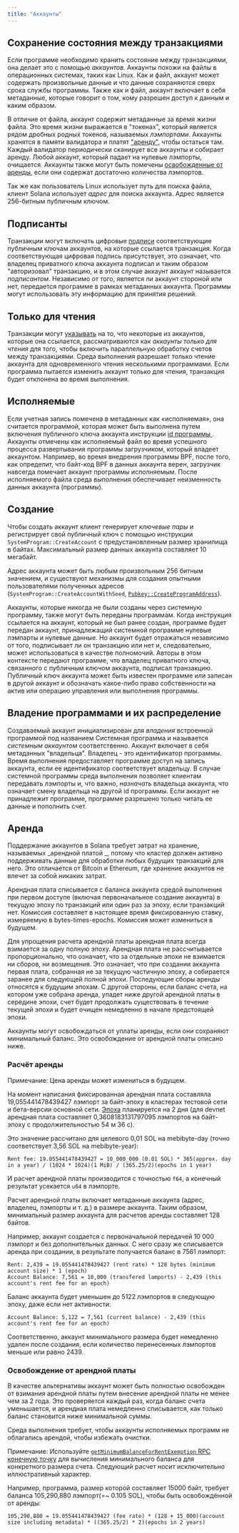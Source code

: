 ```yaml
---
title: "Аккаунты"
---
```


## Сохранение состояния между транзакциями

Если программе необходимо хранить состояние между транзакциями, она делает это с помощью _аккаунтов_. Аккаунты похожи на файлы в операционных системах, таких как Linux. Как и файл, аккаунт может содержать произвольные данные и что данные сохраняются сверх срока службы программы. Также как и файл, аккаунт включает в себя метаданные, которые говорит о том, кому разрешен доступ к данным и каким образом.

В отличие от файла, аккаунт содержит метаданные за время жизни файла. Это время жизни выражается в "токенах", который является рядом дробных родных токенов, называемых _лэмпортами_. Аккаунты хранятся в памяти валидатора и платят ["аренду"](#rent), чтобы остаться там. Каждый валидатор периодически сканирует все аккаунты и собирает аренду. Любой аккаунт, который падает на нулевые лэмпорты, очищается. Аккаунты также могут быть помечены [освобожденные от аренды](#rent-exemption), если они содержат достаточно количества лэмпортов.

Так же как пользователь Linux использует путь для поиска файла, клиент Solana использует _адрес_ для поиска аккаунта. Адрес является 256-битным публичным ключом.

## Подписанты

Транзакции могут включать цифровые [подписи](terminology.md#signature) соответствующие публичным ключам аккаунтов, на которые ссылается транзакция. Когда соответствующая цифровая подпись присутствует, это означает, что владелец приватного ключа аккаунта подписал и таким образом "авторизовал" транзакцию, и в этом случае аккаунт аккаунт называется _подписантом_. Независимо от того, является ли аккаунт стороной или нет, передается программе в рамках метаданных аккаунта. Программы могут использовать эту информацию для принятия решений.

## Только для чтения

Транзакции могут [указывать](transactions.md#message-header-format) на то, что некоторые из аккаунтов, которые она ссылается, рассматриваются как _аккаунты только для чтения_ для того, чтобы включить параллельную обработку счетов между транзакциями. Среда выполнения разрешает только чтение аккаунта для одновременного чтения несколькими программами. Если программа пытается изменить аккаунт только для чтения, транзакция будет отклонена во время выполнения.

## Исполняемые

Если учетная запись помечена в метаданных как «исполняемая», она считается программой, которая может быть выполнена путем включения публичного ключа аккаунта инструкции [id программы ](transactions.md#program-id). Аккаунты отмечены как исполняемый файл во время успешного процесса развертывания программы загрузчиком, который владеет аккаунтом. Например, во время внедрения программы BPF, после того, как определит, что байт-код BPF в данных аккаунта верен, загрузчик навсегда помечает аккаунт программы исполняемым. После исполняемого файла среда выполнения обеспечивает неизменность данных аккаунта (программы).

## Создание

Чтобы создать аккаунт клиент генерирует _ключевые пары_ и регистрирует свой публичный ключ с помощью инструкции `SystemProgram::CreateAccount` с предустановленным размер хранилища в байтах. Максимальный размер данных аккаунта составляет 10 мегабайт.

Адрес аккаунта может быть любым произвольным 256 битным значением, и существуют механизмы для создания опытными пользователями полученных адресов (`SystemProgram::CreateAccountWithSeed`, [`Pubkey::CreateProgramAddress`](calling-between-programs.md#program-derived-addresses)).

Аккаунты, которые никогда не были созданы через системную программу, также могут быть переданы программам. Когда инструкция ссылается на аккаунт, который не был ранее создан, программе будет передан аккаунт, принадлежащий системной программе нулевые лэмпарты и нулевые данные. Но аккаунт будет отражаться независимо от того, подписывает ли он транзакцию или нет и, следовательно, может использоваться в качестве полномочий. Авторы в этом контексте передают программе, что владелец приватного ключа, связанного с публичным ключом аккаунта, подписал транзакцию. Публичный ключ аккаунта может быть известен программе или записан в другой аккаунт и обозначать какое-либо право собственности на актив или операцию управления или выполнения программы.

## Владение программами и их распределение

Создаваемый аккаунт инициализирован для _владения_ встроенной программой под названием Системная программа и называется _системным аккаунтом_ соответственно. Аккаунт включает в себя метаданных "владельца". Владелец - это идентификатор программы. Время выполнения предоставляет программе доступ на запись аккаунта, если ее идентификатор соответствует владельцу. В случае системной программы среда выполнения позволяет клиентам передавать лэмпорты и, что важно, _назначать_ владельца аккаунта, что означает смену владельца на другой id программы. Если аккаунт не принадлежит программе, программе разрешено только читать ее данные и пополнить счет.

## Аренда

Поддержание аккаунтов в Solana требует затрат на хранение, называемых _арендной платой _, потому что кластер должен активно поддерживать данные для обработки любых будущих транзакций для него. Это отличается от Bitcoin и Ethereum, где хранение аккаунтов не влечет за собой никаких затрат.

Арендная плата списывается с баланса аккаунта средой выполнения при первом доступе (включая первоначальное создание аккаунта) в текущую эпоху по транзакций или один раз за эпоху, если транзакций нет. Комиссия составляет в настоящее время фиксированную ставку, измеряемую в bytes-times-epochs. Комиссия может измениться в будущем.

Для упрощения расчета арендной платы арендная плата всегда взимается за одну полную эпоху. Арендная плата не рассчитывается пропорционально, что означает, что за отдельные эпохи не взимается ни сборов, ни возмещения. Это означает, что при создании аккаунта первая плата, собранная не за текущую частичную эпоху, а собирается заранее для следующей полной эпохи. Последующие сборы аренды относятся к будущим эпохам. С другой стороны, если баланс счета, на котором уже собрана аренда, упадет ниже другой арендной платы в середине эпохи, счет будет продолжать существовать в течение текущей эпохи и будет очищен немедленно в начале предстоящей эпохи.

Аккаунты могут освобождаться от уплаты аренды, если они сохраняют минимальный баланс. Это освобождение от арендной платы описано ниже.

### Расчёт аренды

Примечание: Цена аренды может измениться в будущем.

На момент написания фиксированная арендная плата составляла 19,055441478439427 лэмпорт за байт-эпоху в кластерах тестовой сети и бета-версии основной сети. [Эпоха](terminology.md#epoch) планируется на 2 дня (для devnet арендная плата составляет 0,3608183131797095 лэмпортов на байт-эпоху с продолжительностью 54 м 36 с).

Это значение рассчитано для целевого 0,01 SOL на mebibyte-day (точно соответствует 3,56 SOL на mebibyte-year):

```text
Rent fee: 19.055441478439427 = 10_000_000 (0.01 SOL) * 365(approx. day in a year) / (1024 * 1024)(1 MiB) / (365.25/2)(epochs in 1 year)
```

И расчет арендной платы производится с точностью `f64`, а конечный результат усекается `u64` в лэмпорте.

Расчет арендной платы включает метаданные аккаунта (адрес, владелец, лэмпорты и т. д.) в размере аккаунта. Таким образом, минимальный размер аккаунта для расчетов аренды составляет 128 байтов.

Например, аккаунт создается с первоначальной передачей 10 000 лэмпорт и без дополнительных данных. С него сразу же списывается аренда при создании, в результате получается баланс в 7561 лэмпорт:

```text
Rent: 2,439 = 19.055441478439427 (rent rate) * 128 bytes (minimum account size) * 1 (epoch)
Account Balance: 7,561 = 10,000 (transfered lamports) - 2,439 (this account's rent fee for an epoch)
```

Баланс аккаунта будет уменьшен до 5122 лэмпортов в следующую эпоху, даже если нет активности:

```text
Account Balance: 5,122 = 7,561 (current balance) - 2,439 (this account's rent fee for an epoch)
```

Соответственно, аккаунт минимального размера будет немедленно удален после создания, если количество перенесенных лэмпортов меньше или равно 2439.

### Освобождение от арендной платы

В качестве альтернативы аккаунт может быть полностью освобожден от взимания арендной платы путем внесение арендной платы не менее чем за 2 года. Это проверяется каждый раз, когда баланс счета уменьшается, и арендная плата немедленно списывается, как только баланс становится ниже минимальной суммы.

Среда выполнения требует, чтобы аккаунты исполняемых программ не облагались арендой, чтобы избежать очистки.

Примечание: Используйте [`getMinimumBalanceForRentExemption` RPC конечную точку](developing/clients/jsonrpc-api.md#getminimumbalanceforrentexemption) для вычисления минимального баланса для конкретного размера счета. Следующий расчет носит исключительно иллюстративный характер.

Например, программа, размер которой составляет 15000 байт, требует баланса 105,290,880 лэмпорт(=~ 0.105 SOL), чтобы быть освобождённой от аренды:

```text
105,290,880 = 19.055441478439427 (fee rate) * (128 + 15_000)(account size including metadata) * ((365.25/2) * 2)(epochs in 2 years)
```
